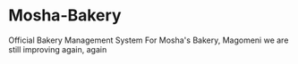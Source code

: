# Mosha-Bakery
Official Bakery Management System For Mosha's Bakery, Magomeni
we are still improving again, again
